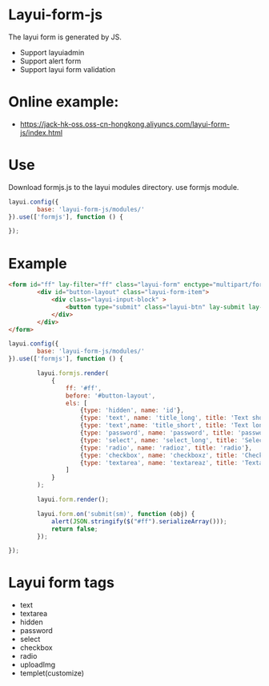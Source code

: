 # Layui-form-js
The layui form is generated by JS.
- Support layuiadmin
- Support alert form
- Support layui form validation

# Online example:
- https://jack-hk-oss.oss-cn-hongkong.aliyuncs.com/layui-form-js/index.html

# Use
Download formjs.js to the layui modules directory.
use formjs module.
```js
layui.config({
        base: 'layui-form-js/modules/'
}).use(['formjs'], function () {

});
```

# Example
```html
<form id="ff" lay-filter="ff" class="layui-form" enctype="multipart/form-data" method="post">
        <div id="button-layout" class="layui-form-item">
            <div class="layui-input-block" >
                <button type="submit" class="layui-btn" lay-submit lay-filter="sm">提交</button>
            </div>
        </div>
</form>
```

```js
layui.config({
        base: 'layui-form-js/modules/'
}).use(['formjs'], function () {

        layui.formjs.render(
            {
                ff: '#ff',
                before: '#button-layout',
                els: [
                    {type: 'hidden', name: 'id'},
                    {type: 'text', name: 'title_long', title: 'Text short'},
                    {type: 'text',name: 'title_short', title: 'Text long'},
                    {type: 'password', name: 'password', title: 'password',button1:'button name'},
                    {type: 'select', name: 'select_long', title: 'Select short'},
                    {type: 'radio', name: 'radioz', title: 'radio'},
                    {type: 'checkbox', name: 'checkboxz', title: 'Checkbox', rows: cRows},
                    {type: 'textarea', name: 'textareaz', title: 'Textarea',value:'textarea textarea'}
                ]
            }
        );

        layui.form.render();

        layui.form.on('submit(sm)', function (obj) {
            alert(JSON.stringify($("#ff").serializeArray()));
            return false;
        });

});
```
# Layui form tags
- text 
- textarea 
- hidden 
- password 
- select 
- checkbox 
- radio 
- uploadImg 
- templet(customize)

